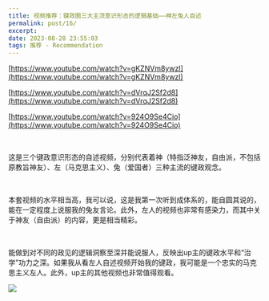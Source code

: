 ```yaml
---
title: 视频推荐：键政圈三大主流意识形态的逻辑基础——神左兔人自述
permalink: post/16/
excerpt: 
date: 2023-08-28 23:55:03
tags: 推荐 - Recommendation
---
```


[https://www.youtube.com/watch?v=gKZNVm8ywzI](https://www.youtube.com/watch?v=gKZNVm8ywzI)

[https://www.youtube.com/watch?v=dVrqJ2Sf2d8](https://www.youtube.com/watch?v=dVrqJ2Sf2d8)

[https://www.youtube.com/watch?v=924O9Se4Cio](https://www.youtube.com/watch?v=924O9Se4Cio)

<br>

这是三个键政意识形态的自述视频，分别代表着神（特指泛神友，自由派，不包括原教旨神友）、左（马克思主义）、兔（爱国者）三种主流的键政观念。

<br>

本套视频的水平相当高，我可以说，这是我第一次听到成体系的，能自圆其说的，能在一定程度上说服我的兔友言论。此外，左人的视频也非常有感染力，而其中关于神友（自由派）的内容，更是相当精彩。

<br>

能做到对不同的政见的逻辑洞察至深并能说服人，反映出up主的键政水平和“治学”功力之深。如果我从看左人自述视频开始我的键政，我可能是一个忠实的马克思主义左人。此外，up主的其他视频也非常值得观看。

![](1.png)